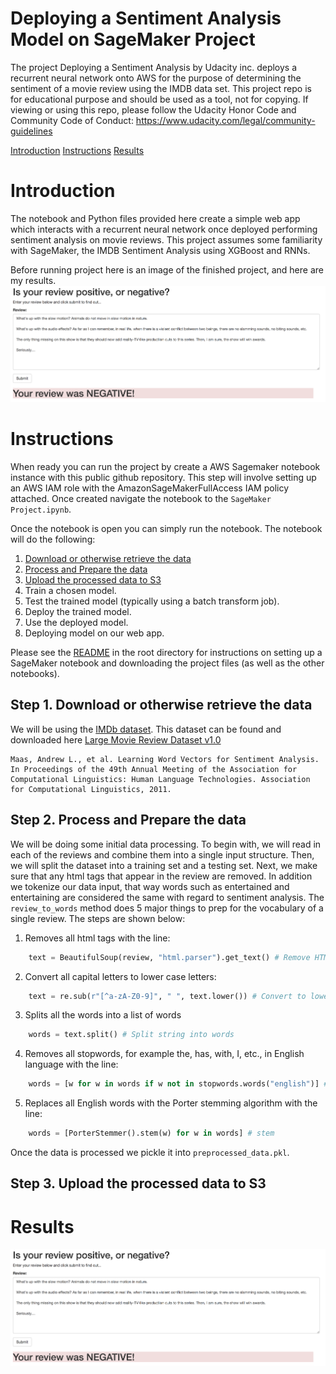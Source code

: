 # Deploying a Sentiment Analysis Model on SageMaker Project

The project Deploying a Sentiment Analysis by Udacity inc. deploys a recurrent neural network onto AWS for the purpose of determining the sentiment of a movie review using the IMDB data set. This project repo is for educational purpose and should be used as a tool, not for copying. If viewing or using this repo, please follow the Udacity Honor Code and Community Code of Conduct: https://www.udacity.com/legal/community-guidelines

[Introduction](#user-content-introduction)
[Instructions](#user-content-instructions)
[Results](#user-content-results)


# Introduction
The notebook and Python files provided here create a simple web app which interacts with a recurrent neural network once deployed performing sentiment analysis on movie reviews. This project assumes some familiarity with SageMaker, the IMDB Sentiment Analysis using XGBoost and RNNs. 

Before running project here is an image of the finished project, and here are my results.
<img src="final_web_app_deployed_and_reviewing_neg_review.png">

# Instructions
When ready you can run the project by create a AWS Sagemaker notebook instance with this public github repository. This step will involve setting up an AWS IAM role with the AmazonSageMakerFullAccess IAM policy attached. Once created navigate the notebook to the `SageMaker Project.ipynb`.

Once the notebook is open you can simply run the notebook. The notebook will do the following:

1. [Download or otherwise retrieve the data](#user-content-step-1-download-or-otherwise-retrieve-the-data)
2. [Process and Prepare the data](#user-content-step-2-process-and-prepare-the-data)
3. [Upload the processed data to S3](#user-content-step-3-upload-the-processed-data-to-s3)
4. Train a chosen model.
5. Test the trained model (typically using a batch transform job).
6. Deploy the trained model.
7. Use the deployed model.
8. Deploying model on our web app.



Please see the [README](https://github.com/udacity/sagemaker-deployment/tree/master/README.md) in the root directory for instructions on setting up a SageMaker notebook and downloading the project files (as well as the other notebooks).


## Step 1. Download or otherwise retrieve the data

We will be using the [IMDb dataset](http://ai.stanford.edu/~amaas/data/sentiment/). This dataset can be found and downloaded here [Large Movie Review Dataset v1.0](http://ai.stanford.edu/~amaas/data/sentiment/aclImdb_v1.tar.gz)

    Maas, Andrew L., et al. Learning Word Vectors for Sentiment Analysis. In Proceedings of the 49th Annual Meeting of the Association for Computational Linguistics: Human Language Technologies. Association for Computational Linguistics, 2011.


## Step 2. Process and Prepare the data
We will be doing some initial data processing. To begin with, we will read in each of the reviews and combine them into a single input structure. Then, we will split the dataset into a training set and a testing set. Next, we make sure that any html tags that appear in the review are removed. In addition we tokenize our data input, that way words such as entertained and entertaining are considered the same with regard to sentiment analysis. The `review_to_words` method does 5 major things to prep for the vocabulary of a single review. The steps are shown below:

1. Removes all html tags with the line:
```python
    text = BeautifulSoup(review, "html.parser").get_text() # Remove HTML tags
```
2. Convert all capital letters to lower case letters:
```python
    text = re.sub(r"[^a-zA-Z0-9]", " ", text.lower()) # Convert to lower case
```
3. Splits all the words into a list of words
```python
    words = text.split() # Split string into words
```
4. Removes all stopwords, for example the, has, with, I, etc., in English language with the line:
```python
    words = [w for w in words if w not in stopwords.words("english")] # Remove stopwords
```
5. Replaces all English words with the Porter stemming algorithm with the line:
```python
    words = [PorterStemmer().stem(w) for w in words] # stem
```

Once the data is processed we pickle it into `preprocessed_data.pkl`.




## Step 3. Upload the processed data to S3



# Results
<img src="final_web_app_deployed_and_reviewing_neg_review.png">
